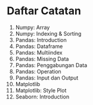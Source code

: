 # Daftar Catatan

1. Numpy: Array
1. Numpy: Indexing & Sorting
1. Pandas: Introduction
1. Pandas: Dataframe
1. Pandas: Multiindex
1. Pandas: Missing Data
1. Pandas: Penggabungan Data
1. Pandas: Operation
1. Pandas: Input dan Output
1. Matplotlib
1. Matplotlib: Style Plot
1. Seaborn: Introduction